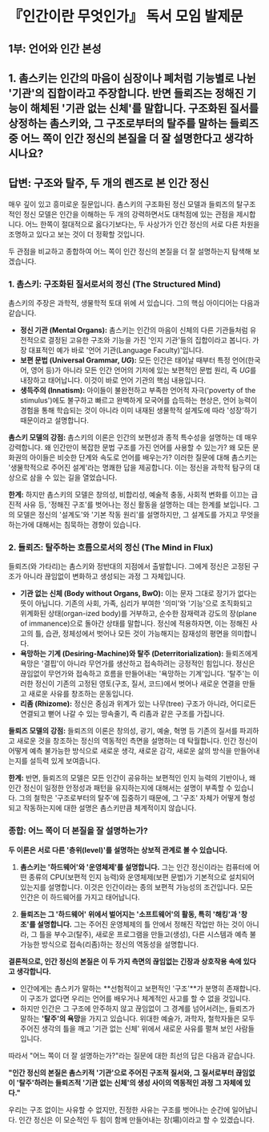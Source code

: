 
# 『인간이란 무엇인가』 독서 모임 발제문
## 1부: 언어와 인간 본성

## 1. 촘스키는 인간의 마음이 심장이나 폐처럼 기능별로 나뉜 '기관'의 집합이라고 주장합니다. 반면 들뢰즈는 정해진 기능이 해체된 '기관 없는 신체'를 말합니다. 구조화된 질서를 상정하는 촘스키와, 그 구조로부터의 탈주를 말하는 들뢰즈 중 어느 쪽이 인간 정신의 본질을 더 잘 설명한다고 생각하시나요?

## 답변: 구조와 탈주, 두 개의 렌즈로 본 인간 정신

매우 깊이 있고 흥미로운 질문입니다. 촘스키의 구조화된 정신 모델과 들뢰즈의 탈구조적인 정신 모델은 인간을 이해하는 두 개의 강력하면서도 대척점에 있는 관점을 제시합니다. 어느 한쪽이 절대적으로 옳다기보다는, 두 사상가가 인간 정신의 서로 다른 차원을 조명하고 있다고 보는 것이 더 정확할 것입니다.

두 관점을 비교하고 종합하여 어느 쪽이 인간 정신의 본질을 더 잘 설명하는지 탐색해 보겠습니다.

### 1. 촘스키: 구조화된 질서로서의 정신 (The Structured Mind)

촘스키의 주장은 과학적, 생물학적 토대 위에 서 있습니다. 그의 핵심 아이디어는 다음과 같습니다.

* **정신 기관 (Mental Organs):** 촘스키는 인간의 마음이 신체의 다른 기관들처럼 유전적으로 결정된 고유한 구조와 기능을 가진 '인지 기관'들의 집합이라고 봅니다. 가장 대표적인 예가 바로 '언어 기관(Language Faculty)'입니다.
* **보편 문법 (Universal Grammar, $UG$):** 모든 인간은 태어날 때부터 특정 언어(한국어, 영어 등)가 아니라 모든 인간 언어의 기저에 있는 보편적인 문법 원리, 즉 $UG$를 내장하고 태어납니다. 이것이 바로 언어 기관의 핵심 내용입니다.
* **생득주의 (Innatism):** 아이들이 불완전하고 부족한 언어적 자극('poverty of the stimulus')에도 불구하고 빠르고 완벽하게 모국어를 습득하는 현상은, 언어 능력이 경험을 통해 학습되는 것이 아니라 이미 내재된 생물학적 설계도에 따라 '성장'하기 때문이라고 설명합니다.

**촘스키 모델의 강점:**
촘스키의 이론은 인간의 보편성과 종적 특수성을 설명하는 데 매우 강력합니다. 왜 인간만이 복잡한 문법 구조를 가진 언어를 사용할 수 있는가? 왜 모든 문화권의 아이들은 비슷한 단계와 속도로 언어를 배우는가? 이러한 질문에 대해 촘스키는 '생물학적으로 주어진 설계'라는 명쾌한 답을 제공합니다. 이는 정신을 과학적 탐구의 대상으로 삼을 수 있는 길을 열었습니다.

**한계:**
하지만 촘스키의 모델은 창의성, 비합리성, 예술적 충동, 사회적 변화를 이끄는 급진적 사유 등, '정해진 구조'를 벗어나는 정신 활동을 설명하는 데는 한계를 보입니다. 그의 모델은 정신의 '설계도'와 '기본 작동 원리'를 설명하지만, 그 설계도를 가지고 무엇을 하는가에 대해서는 침묵하는 경향이 있습니다.

### 2. 들뢰즈: 탈주하는 흐름으로서의 정신 (The Mind in Flux)

들뢰즈(와 가타리)는 촘스키와 정반대의 지점에서 출발합니다. 그에게 정신은 고정된 구조가 아니라 끊임없이 변화하고 생성되는 과정 그 자체입니다.

* **기관 없는 신체 (Body without Organs, BwO):** 이는 문자 그대로 장기가 없다는 뜻이 아닙니다. 기존의 사회, 가족, 심리가 부여한 '의미'와 '기능'으로 조직화되고 위계화된 상태(organ-ized body)를 거부하고, 순수한 잠재력과 강도의 장(plane of immanence)으로 돌아간 상태를 말합니다. 정신에 적용하자면, 이는 정해진 사고의 틀, 습관, 정체성에서 벗어나 모든 것이 가능해지는 잠재성의 평면을 의미합니다.
* **욕망하는 기계 (Desiring-Machine)와 탈주 (Deterritorialization):** 들뢰즈에게 욕망은 '결핍'이 아니라 무언가를 생산하고 접속하려는 긍정적인 힘입니다. 정신은 끊임없이 무언가와 접속하고 흐름을 만들어내는 '욕망하는 기계'입니다. '탈주'는 이러한 정신이 기존의 고정된 영토(구조, 질서, 코드)에서 벗어나 새로운 연결을 만들고 새로운 사유를 창조하는 운동입니다.
* **리좀 (Rhizome):** 정신은 중심과 위계가 있는 나무(tree) 구조가 아니라, 어디로든 연결되고 뻗어 나갈 수 있는 땅속줄기, 즉 리좀과 같은 구조를 가집니다.

**들뢰즈 모델의 강점:**
들뢰즈의 이론은 창의성, 광기, 예술, 혁명 등 기존의 질서를 파괴하고 새로운 것을 창조하는 정신의 역동적인 측면을 설명하는 데 탁월합니다. 인간 정신이 어떻게 예측 불가능한 방식으로 새로운 생각, 새로운 감각, 새로운 삶의 방식을 만들어내는지를 설득력 있게 보여줍니다.

**한계:**
반면, 들뢰즈의 모델은 모든 인간이 공유하는 보편적인 인지 능력의 기반이나, 왜 인간 정신이 일정한 안정성과 패턴을 유지하는지에 대해서는 설명이 부족할 수 있습니다. 그의 철학은 '구조로부터의 탈주'에 집중하기 때문에, 그 '구조' 자체가 어떻게 형성되고 작동하는지에 대한 설명은 촘스키만큼 체계적이지 않습니다.

### 종합: 어느 쪽이 더 본질을 잘 설명하는가?

**두 이론은 서로 다른 '층위(level)'를 설명하는 상보적 관계로 볼 수 있습니다.**

1.  **촘스키는 '하드웨어'와 '운영체제'를 설명합니다.** 그는 인간 정신이라는 컴퓨터에 어떤 종류의 CPU(보편적 인지 능력)와 운영체제(보편 문법)가 기본적으로 설치되어 있는지를 설명합니다. 이것은 인간이라는 종의 보편적 가능성의 조건입니다. 모든 인간은 이 하드웨어를 가지고 태어납니다.

2.  **들뢰즈는 그 '하드웨어' 위에서 벌어지는 '소프트웨어'의 활동, 특히 '해킹'과 '창조'를 설명합니다.** 그는 주어진 운영체제의 틀 안에서 정해진 작업만 하는 것이 아니라, 그 틀을 부수고(탈주), 새로운 프로그램을 만들고(생성), 다른 시스템과 예측 불가능한 방식으로 접속(리좀)하는 정신의 역동성을 설명합니다.

**결론적으로, 인간 정신의 본질은 이 두 가지 측면의 끊임없는 긴장과 상호작용 속에 있다고 생각합니다.**

* 인간에게는 촘스키가 말하는 **선험적이고 보편적인 '구조'**가 분명히 존재합니다. 이 구조가 없다면 우리는 언어를 배우거나 체계적인 사고를 할 수 없을 것입니다.
* 하지만 인간은 그 구조에 안주하지 않고 끊임없이 그 경계를 넘어서려는, 들뢰즈가 말하는 **'탈주'의 욕망**을 가지고 있습니다. 위대한 예술가, 과학자, 철학자들은 모두 주어진 생각의 틀을 깨고 '기관 없는 신체' 위에서 새로운 사유를 펼쳐 보인 사람들입니다.

따라서 "어느 쪽이 더 잘 설명하는가?"라는 질문에 대한 최선의 답은 다음과 같습니다.

**"인간 정신의 본질은 촘스키적 '기관'으로 주어진 구조적 질서와, 그 질서로부터 끊임없이 '탈주'하려는 들뢰즈적 '기관 없는 신체'의 생성 사이의 역동적인 과정 그 자체에 있다."**

우리는 구조 없이는 사유할 수 없지만, 진정한 사유는 구조를 벗어나는 순간에 일어납니다. 인간 정신은 이 모순적인 두 힘이 함께 만들어내는 장(場)이라고 할 수 있겠습니다.